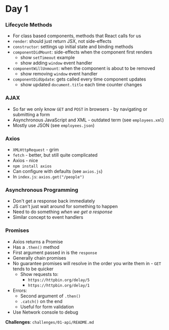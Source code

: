 # Day 1

### Lifecycle Methods

- For class based components, methods that React calls for us
- `render`: should just return JSX, not side-effects
- `constructor`: settings up initial state and binding methods
- `componentDidMount`: side-effects when the component first renders
    - show `setTimeout` example
    - show adding `window` event handler
- `componentWillUnmount`: when the component is about to be removed
    - show removing `window` event handler
- `componentDidUpdate`: gets called every time component updates
    - show updated `document.title` each time counter changes

### AJAX

- So far we only know `GET` and `POST` in browsers - by navigating or submitting a form
- Asynchronous JavaScript and XML - outdated term (see `employees.xml`)
- Mostly use JSON (see `employees.json`)

### Axios

- `XMLHttpRequest` - grim
- `fetch` - better, but still quite complicated
- Axios - nice
- `npm install axios`
- Can configure with defaults (see `axios.js`)
- In `index.js`: `axios.get("/people")`

### Asynchronous Programming

- Don't get a response back immediately
- JS can't just wait around for something to happen
- Need to do something *when we get a response*
- Similar concept to event handlers

### Promises

- Axios returns a Promise
- Has a `.then()` method
- First argument passed in is the `response`
- Generally chain promises
- No guarantee promises will resolve in the order you write them in - `GET` tends to be quicker
    - Show requests to:
        - `https://httpbin.org/delay/5`
        - `https://httpbin.org/delay/1`
- Errors:
    - Second argument of `.then()`
    - `.catch()` on the end
    - Useful for form validation
- Use Network console to debug


**Challenges**: `challenges/01-api/README.md`
